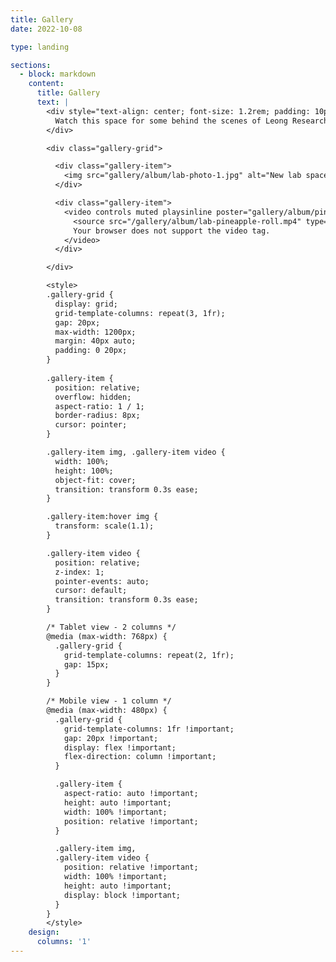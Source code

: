 ```yaml
---
title: Gallery
date: 2022-10-08

type: landing

sections:
  - block: markdown
    content:
      title: Gallery
      text: |
        <div style="text-align: center; font-size: 1.2rem; padding: 10px 0 40px 0; color: #666;">
          Watch this space for some behind the scenes of Leong Research Group in action!
        </div>

        <div class="gallery-grid">

          <div class="gallery-item">
            <img src="gallery/album/lab-photo-1.jpg" alt="New lab space">
          </div>

          <div class="gallery-item">
            <video controls muted playsinline poster="gallery/album/pineapple-roll-screenshot.jpg">
              <source src="/gallery/album/lab-pineapple-roll.mp4" type="video/mp4">
              Your browser does not support the video tag.
            </video>
          </div>

        </div>

        <style>
        .gallery-grid {
          display: grid;
          grid-template-columns: repeat(3, 1fr);
          gap: 20px;
          max-width: 1200px;
          margin: 40px auto;
          padding: 0 20px;
        }
        
        .gallery-item {
          position: relative;
          overflow: hidden;
          aspect-ratio: 1 / 1;
          border-radius: 8px;
          cursor: pointer;
        }

        .gallery-item img, .gallery-item video {
          width: 100%;
          height: 100%;
          object-fit: cover;
          transition: transform 0.3s ease;
        }

        .gallery-item:hover img {
          transform: scale(1.1);
        }

        .gallery-item video {
          position: relative;
          z-index: 1;
          pointer-events: auto;
          cursor: default;
          transition: transform 0.3s ease;
        }

        /* Tablet view - 2 columns */
        @media (max-width: 768px) {
          .gallery-grid {
            grid-template-columns: repeat(2, 1fr);
            gap: 15px;
          }
        }

        /* Mobile view - 1 column */
        @media (max-width: 480px) {
          .gallery-grid {
            grid-template-columns: 1fr !important;
            gap: 20px !important;
            display: flex !important;
            flex-direction: column !important;
          }

          .gallery-item {
            aspect-ratio: auto !important;
            height: auto !important;
            width: 100% !important;
            position: relative !important;
          }

          .gallery-item img,
          .gallery-item video {
            position: relative !important;
            width: 100% !important;
            height: auto !important;
            display: block !important;
          }
        }
        </style>
    design:
      columns: '1'
---
```

